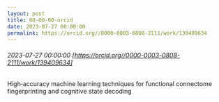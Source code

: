```yaml
---
layout: post
title: 00-00-00-orcid
date: 2023-07-27 00:00:00
permalink: https://orcid.org//0000-0003-0808-2111/work/139409634
---
```


###### 2023-07-27 00:00:00 [https://orcid.org//0000-0003-0808-2111/work/139409634]
High&#8208;accuracy machine learning techniques for functional connectome fingerprinting and cognitive state decoding
